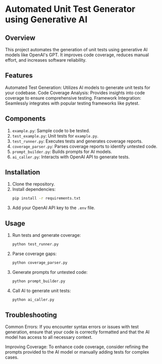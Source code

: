 
# Automated Unit Test Generator using Generative AI

## Overview
This project automates the generation of unit tests using generative AI models like OpenAI's GPT. It improves code coverage, reduces manual effort, and increases software reliability.

## Features
Automated Test Generation: Utilizes AI models to generate unit tests for your codebase.
Code Coverage Analysis: Provides insights into code coverage to ensure comprehensive testing.
Framework Integration: Seamlessly integrates with popular testing frameworks like pytest.

## Components
1. `example.py`: Sample code to be tested.
2. `test_example.py`: Unit tests for `example.py`.
3. `test_runner.py`: Executes tests and generates coverage reports.
4. `coverage_parser.py`: Parses coverage reports to identify untested code.
5. `prompt_builder.py`: Builds prompts for AI models.
6. `ai_caller.py`: Interacts with OpenAI API to generate tests.

## Installation
1. Clone the repository.
2. Install dependencies:
   ```bash
   pip install -r requirements.txt
   ```
3. Add your OpenAI API key to the `.env` file.

## Usage
1. Run tests and generate coverage:
   ```bash
   python test_runner.py
   ```
2. Parse coverage gaps:
   ```bash
   python coverage_parser.py
   ```
3. Generate prompts for untested code:
   ```bash
   python prompt_builder.py
   ```
4. Call AI to generate unit tests:
   ```bash
   python ai_caller.py
   ```
## Troubleshooting
Common Errors: If you encounter syntax errors or issues with test generation, ensure that your code is correctly formatted and that the AI model has access to all necessary context.

Improving Coverage: To enhance code coverage, consider refining the prompts provided to the AI model or manually adding tests for complex cases.   
   

